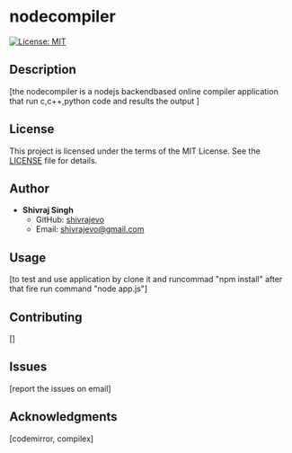 # nodecompiler

[![License: MIT](https://img.shields.io/badge/License-MIT-yellow.svg)](https://opensource.org/licenses/MIT)

## Description
[the nodecompiler is a nodejs backendbased online compiler application that run c,c++,python code and results the output ]

## License
This project is licensed under the terms of the MIT License.
See the [LICENSE](LICENSE) file for details.

## Author
- **Shivraj Singh**
  - GitHub: [shivrajevo](https://github.com/shivrajevo)
  - Email: shivrajevo@gmail.com

## Usage
[to test and use application by clone it and runcommad "npm install" after that fire run command "node app.js"]

## Contributing
[]

## Issues
[report the issues on email]

## Acknowledgments
[codemirror, compilex]
